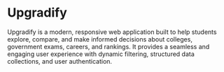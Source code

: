 # Upgradify
Upgradify is a modern, responsive web application built to help students explore, compare, and make informed decisions about colleges, government exams, careers, and rankings. It provides a seamless and engaging user experience with dynamic filtering, structured data collections, and user authentication.
